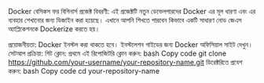 Docker বেসিকস ফর বিগিনার্স
প্রজেক্ট বিবরণী:
এই প্রজেক্টটি নতুন ডেভেলপারদের Docker এর মূল ধারণা এবং এর ব্যবহার শেখানোর জন্য ডিজাইন করা হয়েছে। এখানে আপনি শিখতে পারবেন কিভাবে একটি সাধারণ নোড জেএস অ্যাপ্লিকেশনকে Dockerize করতে হয়।

প্রয়োজনীয়তা:
Docker ইনস্টল করা থাকতে হবে। ইনস্টলেশন গাইডের জন্য Docker অফিসিয়াল সাইট দেখুন।
সেটআপ প্রক্রিয়া:
গিট ক্লোন:
প্রথমে এই রিপোজিটরি ক্লোন করুন:
bash
Copy code
git clone https://github.com/your-username/your-repository-name.git
ডিরেক্টরিতে প্রবেশ করুন:
bash
Copy code
cd your-repository-name
